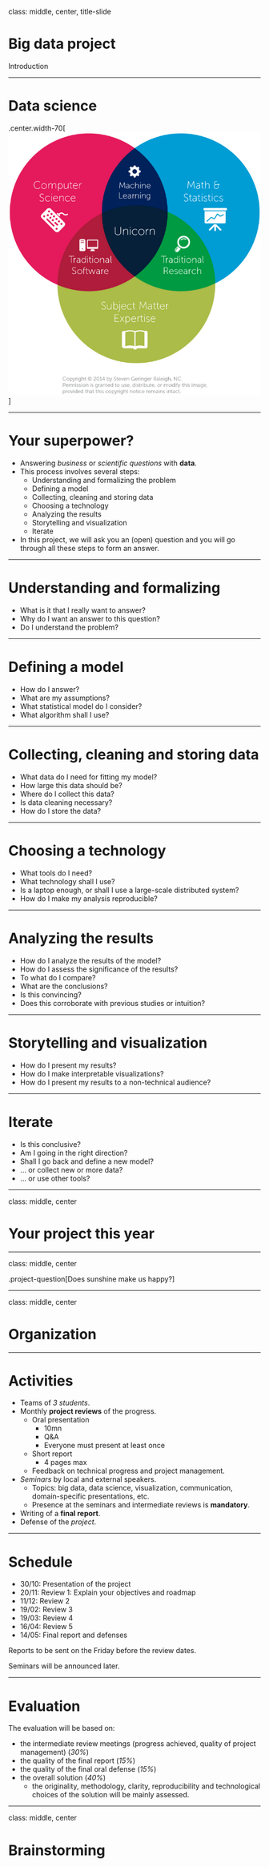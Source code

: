 class: middle, center, title-slide

# Big data project

Introduction

---

# Data science

.center.width-70[![](figures/lec1/venn.png)]

---

# Your superpower?

- Answering *business* or *scientific questions* with **data**.
- This process involves several steps:
    - Understanding and formalizing the problem
    - Defining a model
    - Collecting, cleaning and storing data
    - Choosing a technology
    - Analyzing the results
    - Storytelling and visualization
    - Iterate
- In this project, we will ask you an (open) question and you will go through all these steps to form an answer.

---

# Understanding and formalizing

- What is it that I really want to answer?
- Why do I want an answer to this question?
- Do I understand the problem?

---

# Defining a model

- How do I answer?
- What are my assumptions?
- What statistical model do I consider?
- What algorithm shall I use?

---

# Collecting, cleaning and storing data

- What data do I need for fitting my model?
- How large this data should be?
- Where do I collect this data?
- Is data cleaning necessary?
- How do I store the data?

---

# Choosing a technology

- What tools do I need?
- What technology shall I use?
- Is a laptop enough, or shall I use a large-scale distributed system?
- How do I make my analysis reproducible?

---

# Analyzing the results

- How do I analyze the results of the model?
- How do I assess the significance of the results?
- To what do I compare?
- What are the conclusions?
- Is this convincing?
- Does this corroborate with previous studies or intuition?

---

# Storytelling and visualization

- How do I present my results?
- How do I make interpretable visualizations?
- How do I present my results to a non-technical audience?

---

# Iterate

- Is this conclusive?
- Am I going in the right direction?
- Shall I go back and define a new model?
- ... or collect new or more data?
- ... or use other tools?

---

class: middle, center

# Your project this year

---

class: middle, center

.project-question[Does sunshine make us happy?]


---

class: middle, center

# Organization

---

# Activities

- Teams of *3 students*.
- Monthly **project reviews** of the progress.
    - Oral presentation
        - 10mn
        - Q&A
        - Everyone must present at least once
    - Short report
        - 4 pages max
    - Feedback on technical progress and project management.
- *Seminars* by local and external speakers.
    - Topics: big data, data science, visualization, communication, domain-specific presentations, etc.
    - Presence at the seminars and intermediate reviews is **mandatory**.
- Writing of a **final report**.
- Defense of the *project*.

---

# Schedule

- 30/10: Presentation of the project
- 20/11: Review 1: Explain your objectives and roadmap
- 11/12: Review 2
- 19/02: Review 3
- 19/03: Review 4
- 16/04: Review 5
- 14/05: Final report and defenses

Reports to be sent on the Friday before the review dates.

Seminars will be announced later.

---

# Evaluation

The evaluation will be based on:
- the intermediate review meetings (progress achieved, quality of project management) (*30%*)
- the quality of the final report (*15%*)
- the quality of the final oral defense (*15%*)
- the overall solution (*40%*)
    - the originality, methodology, clarity, reproducibility and technological choices of the solution will be mainly assessed.    

---

class: middle, center

# Brainstorming
